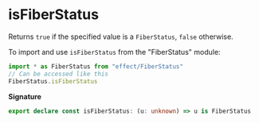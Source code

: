 # isFiberStatus

Returns `true` if the specified value is a `FiberStatus`, `false` otherwise.

To import and use `isFiberStatus` from the "FiberStatus" module:

```ts
import * as FiberStatus from "effect/FiberStatus"
// Can be accessed like this
FiberStatus.isFiberStatus
```

**Signature**

```ts
export declare const isFiberStatus: (u: unknown) => u is FiberStatus
```
